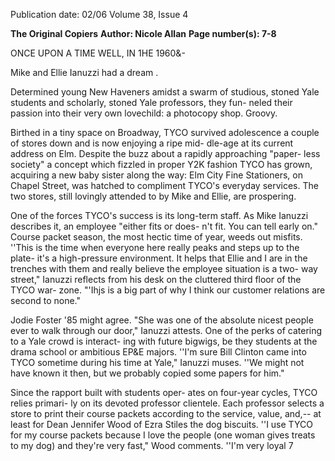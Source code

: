 Publication date: 02/06
Volume 38, Issue 4

**The Original Copiers**
**Author: Nicole Allan**
**Page number(s): 7-8**

ONCE UPON A TIME 
WELL, IN 1HE 1960&-

Mike and Ellie Ianuzzi had a dream . 

Determined young New Haveners amidst a 
swarm of studious, stoned Yale students and 
scholarly, stoned Yale professors, they fun-
neled their passion into their very own 
lovechild: a photocopy shop. Groovy. 

Birthed in a tiny space on Broadway, 
TYCO survived adolescence a couple of 
stores down and is now enjoying a ripe mid-
dle-age at its current address on Elm. Despite 
the buzz about a rapidly approaching "paper-
less society" 
a concept which fizzled in 
proper Y2K fashion 
TYCO has grown, 
acquiring a new baby sister along the way: 
Elm City Fine Stationers, on Chapel Street, 
was hatched to compliment TYCO's everyday 
services. The two stores, still lovingly attended 
to by Mike and Ellie, are prospering. 

One of the forces 
TYCO's success 
is its long-term staff. As Mike Ianuzzi 
describes it, an employee "either fits or does-
n't fit. You can tell early on." Course packet 
season, the most hectic time of year, weeds 
out misfits. ''This is the time when everyone 
here really peaks and steps up to the plate-
it's a high-pressure environment. It helps that 
Ellie and I are in the trenches with them and 
really believe the employee situation is a two-
way street," Ianuzzi reflects from his desk on 
the cluttered third floor of the TYCO war-
zone. "'Ihjs is a big part of why I think our 
customer relations are second to none." 

Jodie Foster '85 might agree. "She was one 
of the absolute nicest people ever to walk 
through our door," Ianuzzi attests. One of the 
perks of catering to a Yale crowd is interact-
ing with future bigwigs, be they students at 
the drama school or ambitious EP&E 
majors. ''I'm sure Bill Clinton came into 
TYCO sometime during his time at Yale," 
Ianuzzi muses. ''We might not have known 
it then, but we probably copied some papers 
for him." 

Since the rapport built with students oper-
ates on four-year cycles, TYCO relies primari-
ly on its devoted professor clientele. Each 
professor selects a store to print their course 
packets according to the service, value, and,--
at least for Dean Jennifer Wood of Ezra 
Stiles 
the dog biscuits. ''I use TYCO for my 
course packets because I love the people (one 
woman gives treats to my dog) and they're 
very fast," Wood comments. ''I'm very loyal 
7